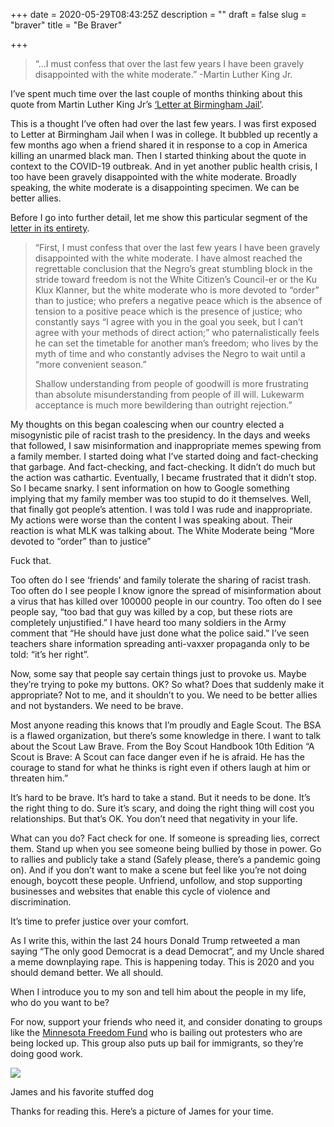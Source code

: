 +++
date = 2020-05-29T08:43:25Z
description = ""
draft = false
slug = "braver"
title = "Be Braver"

+++

> “…I must confess that over the last few years I have been gravely disappointed with the white moderate.” -Martin Luther King Jr.

I’ve spent much time over the last couple of months thinking about this quote from Martin Luther King Jr’s [‘Letter at Birmingham Jail’](https://web.cn.edu/kwheeler/documents/Letter_Birmingham_Jail.pdf).

This is a thought I’ve often had over the last few years. I was first exposed to Letter at Birmingham Jail when I was in college. It bubbled up recently a few months ago when a friend shared it in response to a cop in America killing an unarmed black man. Then I started thinking about the quote in context to the COVID-19 outbreak. And in yet another public health crisis, I too have been gravely disappointed with the white moderate. Broadly speaking, the white moderate is a disappointing specimen. We can be better allies.  

Before I go into further detail, let me show this particular segment of the [letter in its entirety](http://www.hartford-hwp.com/archives/45a/060.html).

> “First, I must confess that over the last few years I have been gravely disappointed with the white moderate. I have almost reached the regrettable conclusion that the Negro’s great stumbling block in the stride toward freedom is not the White Citizen’s Council-er or the Ku Klux Klanner, but the white moderate who is more devoted to “order” than to justice; who prefers a negative peace which is the absence of tension to a positive peace which is the presence of justice; who constantly says “I agree with you in the goal you seek, but I can’t agree with your methods of direct action;” who paternalistically feels he can set the timetable for another man’s freedom; who lives by the myth of time and who constantly advises the Negro to wait until a “more convenient season.”
> 
> Shallow understanding from people of goodwill is more frustrating than absolute misunderstanding from people of ill will. Lukewarm acceptance is much more bewildering than outright rejection.”  

My thoughts on this began coalescing when our country elected a misogynistic pile of racist trash to the presidency. In the days and weeks that followed, I saw misinformation and inappropriate memes spewing from a family member. I started doing what I’ve started doing and fact-checking that garbage. And fact-checking, and fact-checking. It didn’t do much but the action was cathartic. Eventually, I became frustrated that it didn’t stop. So I became snarky. I sent information on how to Google something implying that my family member was too stupid to do it themselves. Well, that finally got people’s attention. I was told I was rude and inappropriate. My actions were worse than the content I was speaking about. Their reaction is what MLK was talking about. The White Moderate being “More devoted to “order” than to justice”

Fuck that.

Too often do I see ‘friends’ and family tolerate the sharing of racist trash. Too often do I see people I know ignore the spread of misinformation about a virus that has killed over 100000 people in our country. Too often do I see people say, “too bad that guy was killed by a cop, but these riots are completely unjustified.” I have heard too many soldiers in the Army comment that “He should have just done what the police said.” I’ve seen teachers share information spreading anti-vaxxer propaganda only to be told: “it’s her right”.

Now, some say that people say certain things just to provoke us. Maybe they’re trying to poke my buttons. OK? So what? Does that suddenly make it appropriate? Not to me, and it shouldn’t to you. We need to be better allies and not bystanders. We need to be brave.  

Most anyone reading this knows that I’m proudly and Eagle Scout. The BSA is a flawed organization, but there’s some knowledge in there. I want to talk about the Scout Law Brave. From the Boy Scout Handbook 10th Edition “A Scout is Brave: A Scout can face danger even if he is afraid. He has the courage to stand for what he thinks is right even if others laugh at him or threaten him.”

It’s hard to be brave. It’s hard to take a stand. But it needs to be done. It’s the right thing to do. Sure it’s scary, and doing the right thing will cost you relationships. But that’s OK. You don’t need that negativity in your life.

What can you do? Fact check for one. If someone is spreading lies, correct them. Stand up when you see someone being bullied by those in power. Go to rallies and publicly take a stand (Safely please, there’s a pandemic going on). And if you don’t want to make a scene but feel like you’re not doing enough, boycott these people. Unfriend, unfollow, and stop supporting businesses and websites that enable this cycle of violence and discrimination.

It’s time to prefer justice over your comfort.

As I write this, within the last 24 hours Donald Trump retweeted a man saying “The only good Democrat is a dead Democrat”, and my Uncle shared a meme downplaying rape. This is happening today. This is 2020 and you should demand better. We all should.  

When I introduce you to my son and tell him about the people in my life, who do you want to be?

For now, support your friends who need it, and consider donating to groups like the [Minnesota Freedom Fund](https://minnesotafreedomfund.org/) who is bailing out protesters who are being locked up. This group also puts up bail for immigrants, so they’re doing good work.

[![](__GHOST_URL__/content/images/wordpress/2020/05/IMG_20200512_122046081-scaled-e1590719816574-300x217.jpg)](__GHOST_URL__/content/images/wordpress/2020/05/IMG_20200512_122046081-scaled-e1590719816574.jpg)

James and his favorite stuffed dog

Thanks for reading this. Here’s a picture of James for your time.